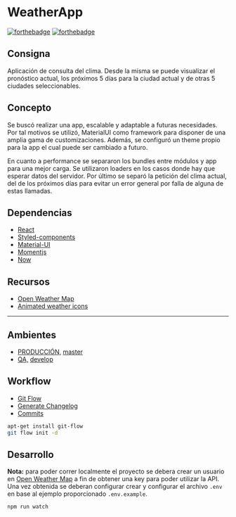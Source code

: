 # WeatherApp
[![forthebadge](https://forthebadge.com/images/badges/made-with-javascript.svg)](/)
[![forthebadge](https://forthebadge.com/images/badges/built-with-love.svg)](/CHANGELOG.md)

## Consigna
Aplicación de consulta del clima. Desde la misma se puede visualizar el pronóstico actual, los próximos 5 días para la ciudad actual y de otras 5 ciudades seleccionables.

## Concepto
Se buscó realizar una app, escalable y adaptable a futuras necesidades. Por tal motivos se utilizó, MaterialUI como framework para disponer de una amplia gama de customizaciones. Además, se configuró un theme propio para la app el cual puede ser cambiado a futuro.

En cuanto a performance se separaron los bundles entre módulos y app para una mejor carga. Se utilizaron loaders en los casos donde hay que esperar datos del servidor. Por último se separó la petición del clima actual, del de los próximos días para evitar un error general por falla de alguna de estas llamadas.

## Dependencias
* [React](https://es.reactjs.org/)
* [Styled-components](https://www.styled-components.com/)
* [Material-UI](https://material-ui.com/)
* [Momentjs](https://momentjs.com/)
* [Now](https://zeit.co)

## Recursos
* [Open Weather Map](https://openweathermap.org/api)
* [Animated weather icons](https://gist.github.com/CodeMyUI/a04c89b5edeec62ff7c178332e1f5f5c)

---
## Ambientes
* [PRODUCCIÓN,](https://weatherapp-flow.now.sh) [master](https://github.com/GuzmanPablo/weatherApp)
* [QA,](https://weatherapp-flow-qa.now.sh) [develop](https://github.com/GuzmanPablo/weatherApp/tree/develop)


## Workflow
* [Git Flow](https://danielkummer.github.io/git-flow-cheatsheet/)
* [Generate Changelog](https://www.npmjs.com/package/generate-changelog)
* [Commits](https://www.npmjs.com/package/generate-changelog#usage)

```bash
apt-get install git-flow
git flow init -d
```

## Desarrollo
**Nota:** para poder correr localmente el proyecto se debera crear un usuario en [Open Weather Map](https://openweathermap.org/api) a fin de obtener una key para poder utilizar la API. Una vez obtenida se deberan configurar crear y configurar el archivo `.env` en base al ejemplo proporcionado `.env.example`.

```bash
npm run watch
```